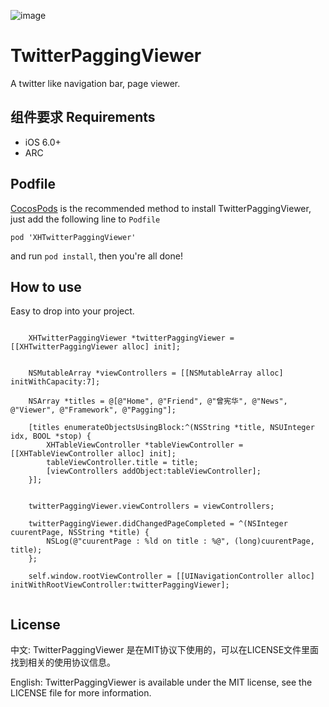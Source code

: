 ![image](https://github.com/xhzengAIB/LearnEnglish/raw/master/Screenshots/XHTwitterPaggingViewer.gif)

TwitterPaggingViewer
====================

A twitter like navigation bar, page viewer.


## 组件要求                                        Requirements

* iOS 6.0+ 
* ARC

## Podfile

[CocosPods](http://cocosPods.org) is the recommended method to install TwitterPaggingViewer, just add the following line to `Podfile`

```
pod 'XHTwitterPaggingViewer'
```

and run `pod install`, then you're all done!


## How to use
Easy to drop into your project.                                
```objc

    XHTwitterPaggingViewer *twitterPaggingViewer = [[XHTwitterPaggingViewer alloc] init];
    
    
    NSMutableArray *viewControllers = [[NSMutableArray alloc] initWithCapacity:7];
    
    NSArray *titles = @[@"Home", @"Friend", @"曾宪华", @"News", @"Viewer", @"Framework", @"Pagging"];
    
    [titles enumerateObjectsUsingBlock:^(NSString *title, NSUInteger idx, BOOL *stop) {
        XHTableViewController *tableViewController = [[XHTableViewController alloc] init];
        tableViewController.title = title;
        [viewControllers addObject:tableViewController];
    }];
    
    
    twitterPaggingViewer.viewControllers = viewControllers;
    
    twitterPaggingViewer.didChangedPageCompleted = ^(NSInteger cuurentPage, NSString *title) {
        NSLog(@"cuurentPage : %ld on title : %@", (long)cuurentPage, title);
    };
    
    self.window.rootViewController = [[UINavigationController alloc] initWithRootViewController:twitterPaggingViewer];


```

## License

中文: TwitterPaggingViewer 是在MIT协议下使用的，可以在LICENSE文件里面找到相关的使用协议信息。

English: TwitterPaggingViewer is available under the MIT license, see the LICENSE file for more information.     
